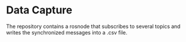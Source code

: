 # Data Capture

The repository contains a rosnode that subscribes to several topics and writes the 
synchronized messages into a .csv file.
